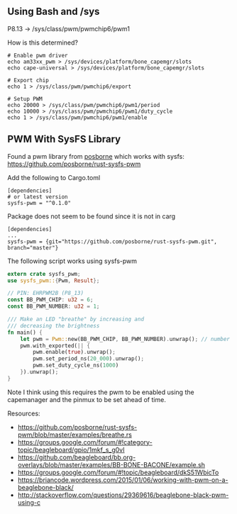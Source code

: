 ## Using Bash and /sys

P8.13 -> /sys/class/pwm/pwmchip6/pwm1

How is this determined?

```
# Enable pwm driver
echo am33xx_pwm > /sys/devices/platform/bone_capemgr/slots
echo cape-universal > /sys/devices/platform/bone_capemgr/slots

# Export chip
echo 1 > /sys/class/pwm/pwmchip6/export

# Setup PWM
echo 20000 > /sys/class/pwm/pwmchip6/pwm1/period
echo 10000 > /sys/class/pwm/pwmchip6/pwm1/duty_cycle
echo 1 > /sys/class/pwm/pwmchip6/pwm1/enable
```


## PWM With SysFS Library

Found a pwm library from [posborne](https://github.com/posborne) which works
with sysfs: https://github.com/posborne/rust-sysfs-pwm

Add the following to Cargo.toml
```
[dependencies]
# or latest version
sysfs-pwm = "^0.1.0"
```

Package does not seem to be found since it is not in carg

```
[dependencies]
...
sysfs-pwm = {git="https://github.com/posborne/rust-sysfs-pwm.git", branch="master"}
```

The following script works using sysfs-pwm

```rust
extern crate sysfs_pwm;
use sysfs_pwm::{Pwm, Result};

// PIN: EHRPWM2B (P8_13)
const BB_PWM_CHIP: u32 = 6;
const BB_PWM_NUMBER: u32 = 1;

/// Make an LED "breathe" by increasing and
/// decreasing the brightness
fn main() {
    let pwm = Pwm::new(BB_PWM_CHIP, BB_PWM_NUMBER).unwrap(); // number depends on chip, etc.
    pwm.with_exported(|| {
        pwm.enable(true).unwrap();
        pwm.set_period_ns(20_000).unwrap();
        pwm.set_duty_cycle_ns(1000)
    }).unwrap();
}
```

Note I think using this requires the pwm to be enabled using the capemanager and the pinmux to be set ahead of time.


Resources:

- https://github.com/posborne/rust-sysfs-pwm/blob/master/examples/breathe.rs
- https://groups.google.com/forum/#!category-topic/beagleboard/gpio/1mkf_s_g0vI
- https://github.com/beagleboard/bb.org-overlays/blob/master/examples/BB-BONE-BACONE/example.sh
- https://groups.google.com/forum/#!topic/beagleboard/dkS51WbicTo
- https://briancode.wordpress.com/2015/01/06/working-with-pwm-on-a-beaglebone-black/
- http://stackoverflow.com/questions/29369616/beaglebone-black-pwm-using-c

